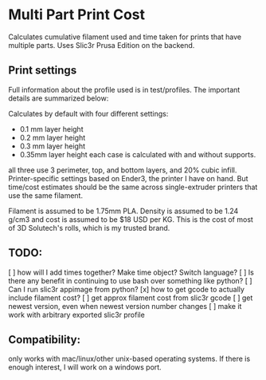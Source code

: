 # Multi Part Print Cost
Calculates cumulative filament used and time taken for prints that have
multiple parts. Uses Slic3r Prusa Edition on the backend.

## Print settings
Full information about the profile used is in test/profiles. The important details are summarized below:

Calculates by default with four different settings: 
 * 0.1 mm layer height
 * 0.2 mm layer height
 * 0.3 mm layer height
 * 0.35mm layer height
each case is calculated with and without supports.

all three use 3 perimeter, top, and bottom layers, and 20% cubic infill.
Printer-specific settings based on Ender3, the printer I have on hand. But
time/cost estimates should be the same across single-extruder printers that use
the same filament.

Filament is assumed to be 1.75mm PLA. Density is assumed to be 1.24 g/cm3 and
cost is assumed to be $18 USD per KG. This is the cost of most of 3D Solutech's
rolls, which is my trusted brand.

## TODO:
 [ ] how will I add times together? Make time object? Switch language?
   [ ] Is there any benefit in continuing to use bash over something like
       python?
   [ ] Can I run slic3r appimage from python?
 [x] how to get gcode to actually include filament cost?
 [ ] get approx filament cost from slic3r gcode
 [ ] get newest version, even when newest version number changes
 [ ] make it work with arbitrary exported slic3r profile

## Compatibility:
only works with mac/linux/other unix-based operating systems. If there is
enough interest, I will work on a windows port.

